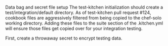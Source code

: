 Data bag and secret file setup
The test-kitchen initialization should create a test/integration/default directory. As of test-kitchen pull request #124, cookbook files are aggressively filtered from being copied to the chef-solo working directory. Adding these files to the suite section of the .kitchen.yml will ensure those files get copied over for your integration testing.

First, create a throwaway secret to encrypt testing data.
